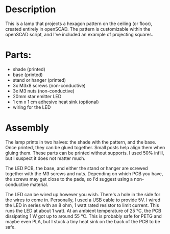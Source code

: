 # Description

This is a lamp that projects a hexagon pattern on the ceiling (or floor), created entirely in openSCAD. The pattern is customizable within the openSCAD script, and I've included an example of projecting squares.


# Parts:

* shade (printed)
* base (printed)
* stand or hanger (printed)
* 3x M3x8 screws (non-conductive)
* 3x M3 nuts (non-conductive)
* 20mm star emitter LED
* 1 cm x 1 cm adhesive heat sink (optional)
* wiring for the LED


# Assembly

The lamp prints in two halves: the shade with the pattern, and the base. Once printed, they can be glued together. Small posts help align them when gluing them. These parts can be printed without supports. I used 50% infill, but I suspect it does not matter much.

The LED PCB, the base, and either the stand or hanger are screwed together with the M3 screws and nuts. Depending on which PCB you have, the screws may get close to the pads, so I'd suggest using a non-conductive material.

The LED can be wired up however you wish. There's a hole in the side for the wires to come in. Personally, I used a USB cable to provide 5V. I wired the LED in series with an 8 ohm, 1 watt rated resistor to limit current. This runs the LED at about 1 watt. At an ambient temperature of 25 °C, the PCB dissipating 1 W got up to around 55 °C. This is probably safe for PETG and maybe even PLA, but I stuck a tiny heat sink on the back of the PCB to be safe.
